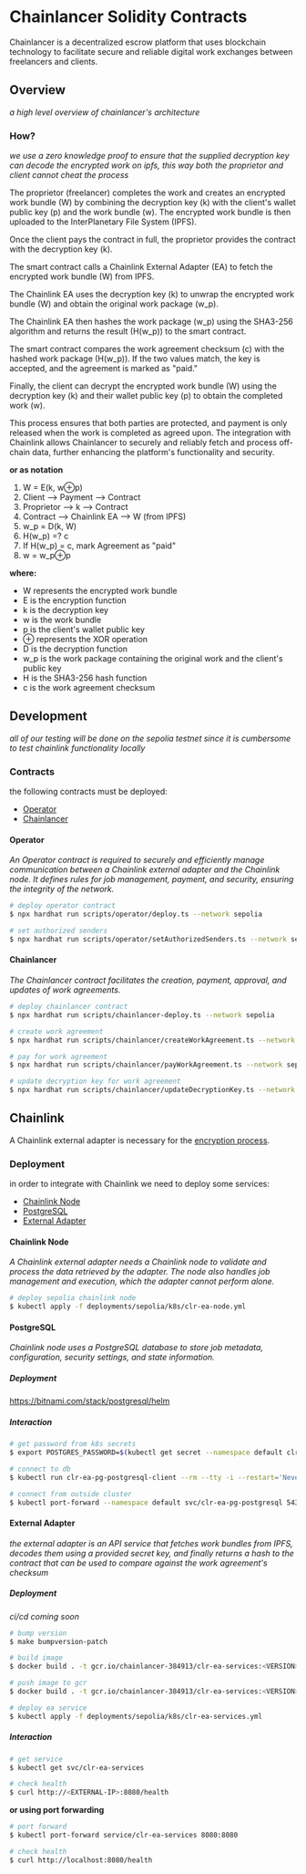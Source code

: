 # Chainlancer Solidity Contracts
Chainlancer is a decentralized escrow platform that uses blockchain technology to facilitate secure and reliable digital work exchanges between freelancers and clients. 

## Overview

_a high level overview of chainlancer's architecture_

### How?

_we use a zero knowledge proof to ensure that the supplied decryption key can decode the encrypted work on ipfs, this way both the proprietor and client cannot cheat the process_

The proprietor (freelancer) completes the work and creates an encrypted work bundle (W) by combining the decryption key (k) with the client's wallet public key (p) and the work bundle (w). The encrypted work bundle is then uploaded to the InterPlanetary File System (IPFS).

Once the client pays the contract in full, the proprietor provides the contract with the decryption key (k).

The smart contract calls a Chainlink External Adapter (EA) to fetch the encrypted work bundle (W) from IPFS.

The Chainlink EA uses the decryption key (k) to unwrap the encrypted work bundle (W) and obtain the original work package (w_p).

The Chainlink EA then hashes the work package (w_p) using the SHA3-256 algorithm and returns the result (H(w_p)) to the smart contract.

The smart contract compares the work agreement checksum (c) with the hashed work package (H(w_p)). If the two values match, the key is accepted, and the agreement is marked as "paid."

Finally, the client can decrypt the encrypted work bundle (W) using the decryption key (k) and their wallet public key (p) to obtain the completed work (w).

This process ensures that both parties are protected, and payment is only released when the work is completed as agreed upon. The integration with Chainlink allows Chainlancer to securely and reliably fetch and process off-chain data, further enhancing the platform's functionality and security.

**or as notation**

1. W = E(k, w⊕p)
2. Client ⟶ Payment ⟶ Contract
3. Proprietor ⟶ k ⟶ Contract
4. Contract ⟶ Chainlink EA ⟶ W (from IPFS)
5. w_p = D(k, W)
6. H(w_p) =? c
7. If H(w_p) = c, mark Agreement as "paid"
8. w = w_p⊕p

**where:**

- W represents the encrypted work bundle
- E is the encryption function
- k is the decryption key
- w is the work bundle
- p is the client's wallet public key
- ⊕ represents the XOR operation
- D is the decryption function
- w_p is the work package containing the original work and the client's public key
- H is the SHA3-256 hash function
- c is the work agreement checksum

## Development

_all of our testing will be done on the sepolia testnet since it is cumbersome to test chainlink functionality locally_

### Contracts

the following contracts must be deployed:

- [Operator](#operator)
- [Chainlancer](#chainlancer)

#### Operator

_An Operator contract is required to securely and efficiently manage communication between a Chainlink external adapter and the Chainlink node. It defines rules for job management, payment, and security, ensuring the integrity of the network._

```bash
# deploy operator contract
$ npx hardhat run scripts/operator/deploy.ts --network sepolia

# set authorized senders
$ npx hardhat run scripts/operator/setAuthorizedSenders.ts --network sepolia
```

#### Chainlancer

_The Chainlancer contract facilitates the creation, payment, approval, and updates of work agreements._

```bash
# deploy chainlancer contract
$ npx hardhat run scripts/chainlancer-deploy.ts --network sepolia

# create work agreement
$ npx hardhat run scripts/chainlancer/createWorkAgreement.ts --network sepolia

# pay for work agreement
$ npx hardhat run scripts/chainlancer/payWorkAgreement.ts --network sepolia

# update decryption key for work agreement
$ npx hardhat run scripts/chainlancer/updateDecryptionKey.ts --network sepolia
```

## Chainlink

A Chainlink external adapter is necessary for the [encryption process](#overview).

### Deployment

in order to integrate with Chainlink we need to deploy some services:

- [Chainlink Node](#chainlink-node)
- [PostgreSQL](#postgresql)
- [External Adapter](#external-adapter)

#### Chainlink Node

_A Chainlink external adapter needs a Chainlink node to validate and process the data retrieved by the adapter. The node also handles job management and execution, which the adapter cannot perform alone._

```bash
# deploy sepolia chainlink node
$ kubectl apply -f deployments/sepolia/k8s/clr-ea-node.yml
```

#### PostgreSQL

_Chainlink node uses a PostgreSQL database to store job metadata, configuration, security settings, and state information._

##### Deployment

https://bitnami.com/stack/postgresql/helm

##### Interaction

```bash
# get password from k8s secrets
$ export POSTGRES_PASSWORD=$(kubectl get secret --namespace default clr-ea-pg-postgresql -o jsonpath="{.data.postgres-password}" | base64 -d)

# connect to db
$ kubectl run clr-ea-pg-postgresql-client --rm --tty -i --restart='Never' --namespace default --image docker.io/bitnami/postgresql:15.2.0-debian-11-r26 --env="PGPASSWORD=$POSTGRES_PASSWORD" --command -- psql --host clr-ea-pg-postgresql -U postgres -d postgres -p 5432

# connect from outside cluster
$ kubectl port-forward --namespace default svc/clr-ea-pg-postgresql 5432:5432 & PGPASSWORD="$POSTGRES_PASSWORD" psql --host 127.0.0.1 -U postgres -d postgres -p 543
```

#### External Adapter

_the external adapter is an API service that fetches work bundles from IPFS, decodes them using a provided secret key, and finally returns a hash to the contract that can be used to compare against the work agreement's checksum_

##### Deployment

_ci/cd coming soon_

```bash
# bump version
$ make bumpversion-patch

# build image
$ docker build . -t gcr.io/chainlancer-384913/clr-ea-services:<VERSION>

# push image to gcr
$ docker build . -t gcr.io/chainlancer-384913/clr-ea-services:<VERSION>

# deploy ea service
$ kubectl apply -f deployments/sepolia/k8s/clr-ea-services.yml
```

##### Interaction

```bash
# get service
$ kubectl get svc/clr-ea-services

# check health
$ curl http://<EXTERNAL-IP>:8080/health
```

**or using port forwarding**

```bash
# port forward
$ kubectl port-forward service/clr-ea-services 8080:8080

# check health
$ curl http://localhost:8080/health
```



